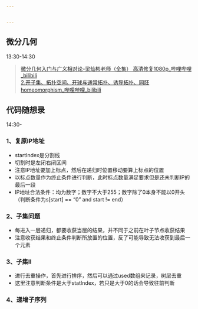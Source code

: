```yaml
---


---
```


<h2 id="微分几何">微分几何</h2>
<p>13:30-14:30</p>
<blockquote>
<p><a href="https://www.bilibili.com/video/BV1qF411t72r?spm_id_from=333.788.videopod.episodes&amp;vd_source=96ef48634663967d0116e79abff26934">微分几何入门与广义相对论-梁灿彬老师（全集） 高清修复1080p_哔哩哔哩_bilibili</a><br>
<a href="https://www.bilibili.com/video/BV1qF411t72r?spm_id_from=333.788.videopod.episodes&amp;vd_source=96ef48634663967d0116e79abff26934&amp;p=2">2.开子集、拓扑空间、开球与通常拓扑、诱导拓扑、同胚homeomorphism_哔哩哔哩_bilibili</a></p>
</blockquote>
<h2 id="代码随想录">代码随想录</h2>
<p>14:30-</p>
<h3 id="、复原ip地址">1、复原IP地址</h3>
<ul>
<li>startIndex是分割线</li>
<li>切割时是左闭右闭区间</li>
<li>注意IP地址要加上标点，然后在递归时位置移动要算上标点的位置</li>
<li>以标点数量作为终止条件进行判断，此时标点数量满足要求但是还未判断IP的最后一段</li>
<li>IP地址合法条件：均为数字；数字不大于255；数字除了0本身不能以0开头（判断条件为s[start] == “0” and start != end）</li>
</ul>
<h3 id="、子集问题">2、子集问题</h3>
<ul>
<li>每进入一层递归，都要收获当层的结果，并不同于之前在叶子节点收获结果</li>
<li>注意收获结果和终止条件判断所放置的位置，反了可能导致无法收获到最后一个元素</li>
</ul>
<h3 id="、子集ii">3、子集II</h3>
<ul>
<li>进行去重操作，首先进行排序，然后可以通过used数组来记录，树层去重</li>
<li>这里注意判断条件是大于statIndex，若只是大于0的话会导致往前判断</li>
</ul>
<h3 id="、递增子序列">4、递增子序列</h3>


